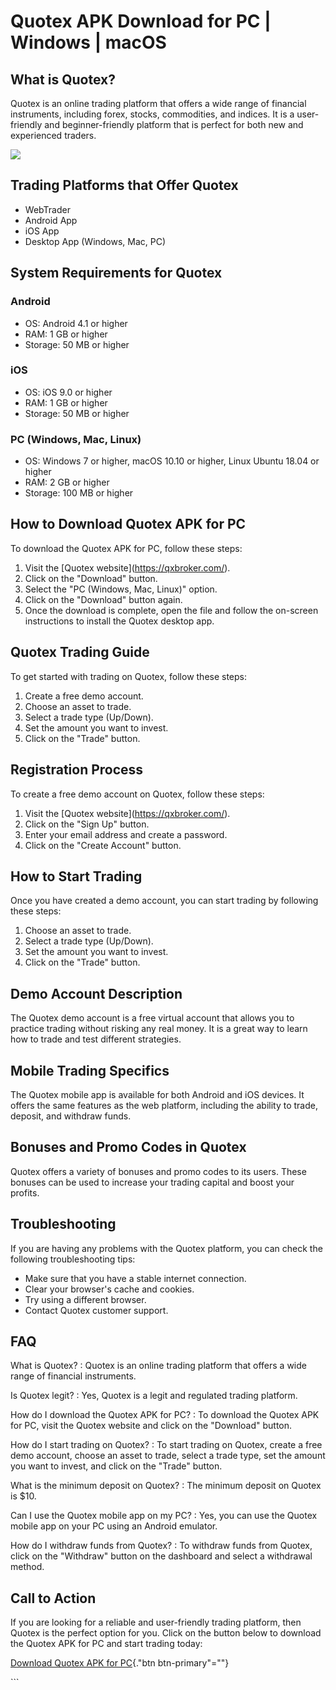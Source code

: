 # Quotex APK Download for PC \| Windows \| macOS

## What is Quotex?

Quotex is an online trading platform that offers a wide range of
financial instruments, including forex, stocks, commodities, and
indices. It is a user-friendly and beginner-friendly platform that is
perfect for both new and experienced traders.

[![](https://static.quotex.io/files/1_en/300_250.jpg)](https://traff.sbs/brokerqxsignupf)

## Trading Platforms that Offer Quotex

-   WebTrader
-   Android App
-   iOS App
-   Desktop App (Windows, Mac, PC)

## System Requirements for Quotex

### Android

-   OS: Android 4.1 or higher
-   RAM: 1 GB or higher
-   Storage: 50 MB or higher

### iOS

-   OS: iOS 9.0 or higher
-   RAM: 1 GB or higher
-   Storage: 50 MB or higher

### PC (Windows, Mac, Linux)

-   OS: Windows 7 or higher, macOS 10.10 or higher, Linux Ubuntu 18.04
    or higher
-   RAM: 2 GB or higher
-   Storage: 100 MB or higher

## How to Download Quotex APK for PC

To download the Quotex APK for PC, follow these steps:

1.  Visit the \[Quotex website\](https://qxbroker.com/).
2.  Click on the "Download" button.
3.  Select the "PC (Windows, Mac, Linux)" option.
4.  Click on the "Download" button again.
5.  Once the download is complete, open the file and follow the
    on-screen instructions to install the Quotex desktop app.

## Quotex Trading Guide

To get started with trading on Quotex, follow these steps:

1.  Create a free demo account.
2.  Choose an asset to trade.
3.  Select a trade type (Up/Down).
4.  Set the amount you want to invest.
5.  Click on the "Trade" button.

## Registration Process

To create a free demo account on Quotex, follow these steps:

1.  Visit the \[Quotex website\](https://qxbroker.com/).
2.  Click on the "Sign Up" button.
3.  Enter your email address and create a password.
4.  Click on the "Create Account" button.

## How to Start Trading

Once you have created a demo account, you can start trading by following
these steps:

1.  Choose an asset to trade.
2.  Select a trade type (Up/Down).
3.  Set the amount you want to invest.
4.  Click on the "Trade" button.

## Demo Account Description

The Quotex demo account is a free virtual account that allows you to
practice trading without risking any real money. It is a great way to
learn how to trade and test different strategies.

## Mobile Trading Specifics

The Quotex mobile app is available for both Android and iOS devices. It
offers the same features as the web platform, including the ability to
trade, deposit, and withdraw funds.

## Bonuses and Promo Codes in Quotex

Quotex offers a variety of bonuses and promo codes to its users. These
bonuses can be used to increase your trading capital and boost your
profits.

## Troubleshooting

If you are having any problems with the Quotex platform, you can check
the following troubleshooting tips:

-   Make sure that you have a stable internet connection.
-   Clear your browser\'s cache and cookies.
-   Try using a different browser.
-   Contact Quotex customer support.

## FAQ

What is Quotex?
:   Quotex is an online trading platform that offers a wide range of
    financial instruments.

Is Quotex legit?
:   Yes, Quotex is a legit and regulated trading platform.

How do I download the Quotex APK for PC?
:   To download the Quotex APK for PC, visit the Quotex website and
    click on the "Download" button.

How do I start trading on Quotex?
:   To start trading on Quotex, create a free demo account, choose an
    asset to trade, select a trade type, set the amount you want to
    invest, and click on the "Trade" button.

What is the minimum deposit on Quotex?
:   The minimum deposit on Quotex is \$10.

Can I use the Quotex mobile app on my PC?
:   Yes, you can use the Quotex mobile app on your PC using an Android
    emulator.

How do I withdraw funds from Quotex?
:   To withdraw funds from Quotex, click on the "Withdraw" button
    on the dashboard and select a withdrawal method.

## Call to Action

If you are looking for a reliable and user-friendly trading platform,
then Quotex is the perfect option for you. Click on the button below to
download the Quotex APK for PC and start trading today:

[Download Quotex APK for
PC](\%22https://traff.sbs/quotexonelink\%22){."btn
btn-primary"=""}

\`\`\`

